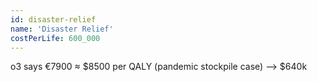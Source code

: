 ```yaml
---
id: disaster-relief
name: 'Disaster Relief'
costPerLife: 600_000
---
```


o3 says €7900 ≈ $8500 per QALY (pandemic stockpile case) --> $640k
